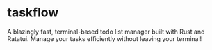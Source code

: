 # taskflow
A blazingly fast, terminal-based todo list manager built with Rust and Ratatui. Manage your tasks efficiently without leaving your terminal!
